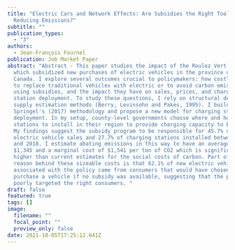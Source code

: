 ```yaml
---
title: "Electric Cars and Network Effects: Are Subsidies the Right Tool for
  Reducing Emissions?"
subtitle: ""
publication_types:
  - "3"
authors:
  - Jean-François Fournel
publication: Job Market Paper
abstract: "Abstract - This paper studies the impact of the Roulez Vert program,
  which subsidized new purchases of electric vehicles in the province of Quebec,
  Canada. I explore several outcomes crucial to policymakers: how costly it is
  to replace traditional vehicles with electric or to avoid carbon emissions
  using subsidies, and the impact they have on sales, prices, and charging
  station deployment. To study these questions, I rely on structural demand and
  supply estimation methods (Berry, Levinsohn and Pakes, 1995). I build on
  Springel's (2017) methodology and propose a new model for charging station
  deployment. In my setup, county-level governments choose where and how many
  stations to install in their region to provide charging capacity to EV owners.
  My findings suggest the subsidy program to be responsible for 45.7% of
  electric vehicle sales and 27.7% of charging stations installed between 2012
  and 2018. I estimate abating emissions in this way to have an average cost
  $1,345 and a marginal cost of $1,541 per ton of CO2 which is significantly
  higher than current estimates for the social costs of carbon. Part of the
  reason behind these sizeable costs is that 62.1% of new electric vehicle sales
  associated with the policy came from consumers that would have chosen not to
  purchase a vehicle if no subsidy was available, suggesting that the policy
  poorly targeted the right consumers. "
draft: false
featured: true
tags: []
image:
  filename: ""
  focal_point: ""
  preview_only: false
date: 2021-10-05T17:25:12.641Z
---
```

